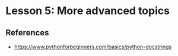 # Lesson 5: More advanced topics

<!-- 

2.5.Modules and packages. 
2.5.1. Documentation. 
2.5.2. Comments.
2.5.3. Creating and using modules. 
2.5.4. Namespaces. 
2.5.5. Creating packages.

2.6.Exception handling 
2.6.1. Catching exceptions. 
2.6.2. Raising exceptions.

3.4.Documentation 
3.4.1. Using a documentation generator (such as pyDoc or Javadoc) to create technical documentation for easier maintenance.

3.5.Exception handling 
3.5.1. Raising exceptions. 
3.5.2. Raising exceptions and showing friendly error messages to the user.

-->

## References
* https://www.pythonforbeginners.com/basics/python-docstrings
